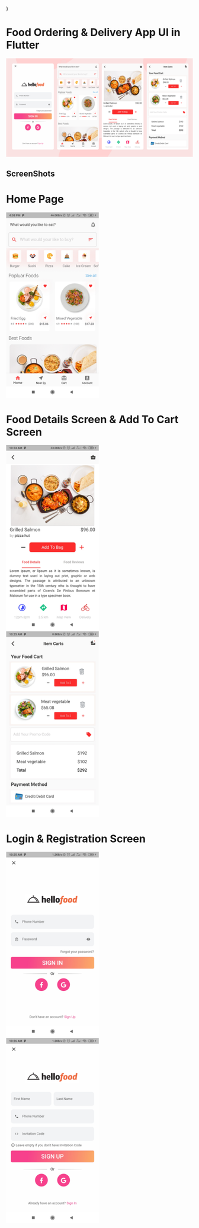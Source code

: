 )

# Food Ordering & Delivery App UI in Flutter
<img src="screens/full_ui.png"  />

## ScreenShots
# Home Page
<img src="screens/home_screen.jpg" height="500em" />

# Food Details Screen & Add To Cart Screen
<img src="screens/detail_screen.jpg" height="500em" /> &nbsp;&nbsp;&nbsp;&nbsp; <img src="screens/add_to_cart_screen.jpg" height="500em" />

# Login & Registration Screen
<img src="screens/login_screen.jpg" height="500em" />&nbsp;&nbsp;&nbsp;&nbsp; <img src="screens/signin_scren.jpg" height="500em" />




